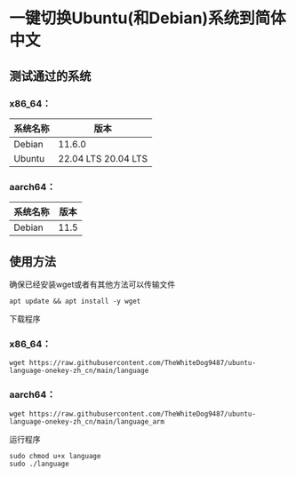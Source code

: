 # 一键切换Ubuntu(和Debian)系统到简体中文
## 测试通过的系统
### **x86_64：**
|系统名称|版本|
|-|-|
|Debian|11.6.0|
|Ubuntu|22.04 LTS 20.04 LTS|

### **aarch64：**
|系统名称|版本|
|-|-|
|Debian|11.5|

## 使用方法
确保已经安装wget或者有其他方法可以传输文件  
```shell
apt update && apt install -y wget
```

下载程序
### **x86_64：**
```shell
wget https://raw.githubusercontent.com/TheWhiteDog9487/ubuntu-language-onekey-zh_cn/main/language
```
### **aarch64：**
```shell
wget https://raw.githubusercontent.com/TheWhiteDog9487/ubuntu-language-onekey-zh_cn/main/language_arm
```

运行程序
```shell
sudo chmod u+x language
sudo ./language
```